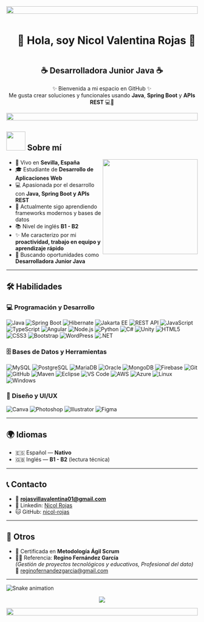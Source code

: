 <!-- Divider -->
<img src="https://i.imgur.com/dBaSKWF.gif" height="20" width="100%">

<!--h1-->
<div id="user-content-toc">
  <ul align="center">
    <summary><h1 style="display: inline-block">🌸 Hola, soy Nicol Valentina Rojas 🌸</h1></summary>
  </ul>
</div>

<!-- Subtitulo -->
<h2 align="center">☕ Desarrolladora Junior Java ☕</h2>

<p align="center">
✨ Bienvenida a mi espacio en GitHub ✨ <br>
Me gusta crear soluciones y funcionales usando <b>Java</b>, <b>Spring Boot</b> y <b>APIs REST</b> 💻🌷
</p>

<!-- Divider -->
<img src="https://i.imgur.com/dBaSKWF.gif" height="20" width="100%">

## <picture><img src="https://github.com/7oSkaaa/7oSkaaa/blob/main/Images/about_me.gif?raw=true" width=50px></picture> Sobre mí

<picture> 
  <img align="right" src="https://github.com/7oSkaaa/7oSkaaa/blob/main/Images/Right_Side.gif?raw=true" width=250px>
</picture>

- 📍 Vivo en **Sevilla, España**  
- 🎓 Estudiante de **Desarrollo de Aplicaciones Web**  
- 💻 Apasionada por el desarrollo con **Java, Spring Boot y APIs REST**  
- 🌱 Actualmente sigo aprendiendo frameworks modernos y bases de datos  
- 📚 Nivel de inglés **B1 - B2**
- ✨ Me caracterizo por mi **proactividad, trabajo en equipo y aprendizaje rápido**  
- 🚀 Buscando oportunidades como **Desarrolladora Junior Java**

---

## 🛠️ Habilidades

### 💻 Programación y Desarrollo
![Java](https://img.shields.io/badge/-Java-ffb6c1?logo=java&logoColor=007396)
![Spring Boot](https://img.shields.io/badge/-Spring%20Boot-ffc0cb?logo=springboot)
![Hibernate](https://img.shields.io/badge/-Hibernate-ff69b4?logo=hibernate)
![Jakarta EE](https://img.shields.io/badge/-Jakarta%20EE-ffb6c1?logo=jakartaee)
![REST API](https://img.shields.io/badge/-REST%20API-ffc0cb?logo=swagger)
![JavaScript](https://img.shields.io/badge/-JavaScript-ffb6c1?logo=javascript)
![TypeScript](https://img.shields.io/badge/-TypeScript-ffc0cb?logo=typescript)
![Angular](https://img.shields.io/badge/-Angular-ff69b4?logo=angular)
![Node.js](https://img.shields.io/badge/-Node.js-ffb6c1?logo=node.js)
![Python](https://img.shields.io/badge/-Python-ffc0cb?logo=python)
![C#](https://img.shields.io/badge/-C%23-ffb6c1?logo=csharp)
![Unity](https://img.shields.io/badge/-Unity-ffc0cb?logo=unity)
![HTML5](https://img.shields.io/badge/-HTML5-ff69b4?logo=html5)
![CSS3](https://img.shields.io/badge/-CSS3-ffb6c1?logo=css3)
![Bootstrap](https://img.shields.io/badge/-Bootstrap-ffc0cb?logo=bootstrap)
![WordPress](https://img.shields.io/badge/-WordPress-ff69b4?logo=wordpress)
![.NET](https://img.shields.io/badge/-.NET-ffb6c1?logo=dotnet)

### 🗄️ Bases de Datos y Herramientas
![MySQL](https://img.shields.io/badge/-MySQL-ffb6c1?logo=mysql)
![PostgreSQL](https://img.shields.io/badge/-PostgreSQL-ffc0cb?logo=postgresql)
![MariaDB](https://img.shields.io/badge/-MariaDB-ff69b4?logo=mariadb)
![Oracle](https://img.shields.io/badge/-Oracle-ffb6c1?logo=oracle)
![MongoDB](https://img.shields.io/badge/-MongoDB-ffc0cb?logo=mongodb)
![Firebase](https://img.shields.io/badge/-Firebase-ff69b4?logo=firebase)
![Git](https://img.shields.io/badge/-Git-ffb6c1?logo=git)
![GitHub](https://img.shields.io/badge/-GitHub-ffc0cb?logo=github)
![Maven](https://img.shields.io/badge/-Maven-ff69b4?logo=apachemaven)
![Eclipse](https://img.shields.io/badge/-Eclipse-ffb6c1?logo=eclipseide)
![VS Code](https://img.shields.io/badge/-VS%20Code-ffc0cb?logo=visualstudiocode)
![AWS](https://img.shields.io/badge/-AWS-ff69b4?logo=amazonaws)
![Azure](https://img.shields.io/badge/-Azure-ffb6c1?logo=microsoftazure)
![Linux](https://img.shields.io/badge/-Linux-ffc0cb?logo=linux)
![Windows](https://img.shields.io/badge/-Windows-ff69b4?logo=windows)

### 🎨 Diseño y UI/UX
![Canva](https://img.shields.io/badge/-Canva-ffb6c1?logo=canva)
![Photoshop](https://img.shields.io/badge/-Photoshop-ffc0cb?logo=adobephotoshop)
![Illustrator](https://img.shields.io/badge/-Illustrator-ff69b4?logo=adobeillustrator)
![Figma](https://img.shields.io/badge/-Figma-ffb6c1?logo=figma)

---

## 🌍 Idiomas
- 🇪🇸 Español — **Nativo**  
- 🇬🇧 Inglés — **B1 - B2** (lectura técnica)

---

## 📞 Contacto
- 📧 **rojasvillavalentina01@gmail.com**    
- 💼 Linkedin: [Nicol Rojas](https://www.linkedin.com/in/nicol-rojas)  
- 🐱 GitHub: [nicol-rojas](https://github.com/nicol-rojas)  

---

## 📌 Otros
- 📜 Certificada en **Metodología Ágil Scrum**  
- 👨‍🏫 Referencia: **Regino Fernández García**  
  *(Gestión de proyectos tecnológicos y educativos, Profesional del dato)*  
  📧 reginofernandezgarcia@gmail.com  

---

<!-- Snake Animation -->
![Snake animation](https://github.com/nicol-rojas/nicol-rojas/blob/output/github-contribution-grid-snake.svg)

<p align="center">
  <img src="https://profile-counter.glitch.me/nicol-rojas/count.svg" />
</p>

<!-- Divider -->
<img src="https://i.imgur.com/dBaSKWF.gif" height="20" width="100%">
